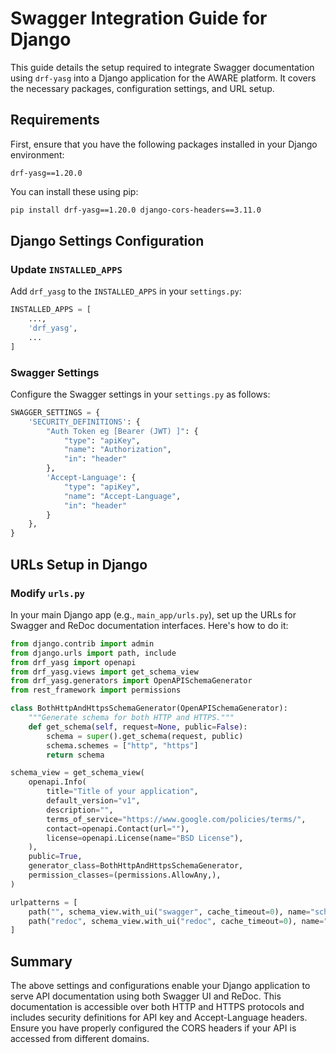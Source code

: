 # Swagger Integration Guide for Django

This guide details the setup required to integrate Swagger documentation using `drf-yasg` into a Django application for the AWARE platform. It covers the necessary packages, configuration settings, and URL setup.

## Requirements

First, ensure that you have the following packages installed in your Django environment:

```
drf-yasg==1.20.0
```

You can install these using pip:

```bash
pip install drf-yasg==1.20.0 django-cors-headers==3.11.0
```

## Django Settings Configuration

### Update `INSTALLED_APPS`

Add `drf_yasg` to the `INSTALLED_APPS` in your `settings.py`:

```python
INSTALLED_APPS = [
    ...,
    'drf_yasg',
    ...
]
```

### Swagger Settings

Configure the Swagger settings in your `settings.py` as follows:

```python
SWAGGER_SETTINGS = {
    'SECURITY_DEFINITIONS': {
        "Auth Token eg [Bearer (JWT) ]": {
            "type": "apiKey",
            "name": "Authorization",
            "in": "header"
        },
        'Accept-Language': {
            "type": "apiKey",
            "name": "Accept-Language",
            "in": "header"
        }
    },
}
```

## URLs Setup in Django

### Modify `urls.py`

In your main Django app (e.g., `main_app/urls.py`), set up the URLs for Swagger and ReDoc documentation interfaces. Here's how to do it:

```python
from django.contrib import admin
from django.urls import path, include
from drf_yasg import openapi
from drf_yasg.views import get_schema_view
from drf_yasg.generators import OpenAPISchemaGenerator
from rest_framework import permissions

class BothHttpAndHttpsSchemaGenerator(OpenAPISchemaGenerator):
    """Generate schema for both HTTP and HTTPS."""
    def get_schema(self, request=None, public=False):
        schema = super().get_schema(request, public)
        schema.schemes = ["http", "https"]
        return schema

schema_view = get_schema_view(
    openapi.Info(
        title="Title of your application",
        default_version="v1",
        description="",
        terms_of_service="https://www.google.com/policies/terms/",
        contact=openapi.Contact(url=""),
        license=openapi.License(name="BSD License"),
    ),
    public=True,
    generator_class=BothHttpAndHttpsSchemaGenerator,
    permission_classes=(permissions.AllowAny,),
)

urlpatterns = [
    path("", schema_view.with_ui("swagger", cache_timeout=0), name="schema-swagger-ui"),
    path("redoc", schema_view.with_ui("redoc", cache_timeout=0), name="schema-redoc"),
]
```

## Summary

The above settings and configurations enable your Django application to serve API documentation using both Swagger UI and ReDoc. This documentation is accessible over both HTTP and HTTPS protocols and includes security definitions for API key and Accept-Language headers. Ensure you have properly configured the CORS headers if your API is accessed from different domains.

